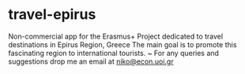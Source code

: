 # travel-epirus
Non-commercial app for the Erasmus+ Project dedicated to travel destinations in Epirus Region, Greece
The main goal is to promote this fascinating region to international tourists.
~
For any queries and suggestions drop me an email at niko@econ.uoi.gr

